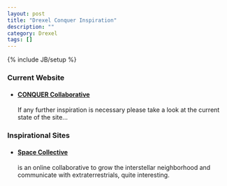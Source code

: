 ```yaml
---
layout: post
title: "Drexel Conquer Inspiration"
description: ""
category: Drexel
tags: []
---
```

{% include JB/setup %}

### Current Website
- #### [CONQUER Collaborative](http://www.biomed.drexel.edu/fNIR/CONQUER/Welcome.html)
	If any further inspiration is necessary please take a look at the current state 
	of the site...

### Inspirational Sites
- #### [Space Collective](http://spacecollective.org/)
	is an online collaborative to 
	grow the interstellar neighborhood and communicate with extraterrestrials, 
	quite interesting.

